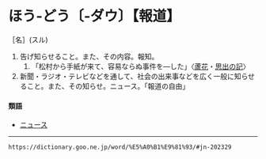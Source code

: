 # ほう‐どう〔‐ダウ〕【報道】

［名］(スル)
1.  告げ知らせること。また、その内容。報知。
    1.  「松村から手紙が来て、容易ならぬ事件を―した」〈[蘆花](https://dictionary.goo.ne.jp/word/person/%E5%BE%B3%E5%86%A8%E8%98%86%E8%8A%B1/#jn-158231)・[思出の記](https://dictionary.goo.ne.jp/word/%E6%80%9D%E5%87%BA%E3%81%AE%E8%A8%98/#jn-33285)〉
2. 新聞・ラジオ・テレビなどを通して、社会の出来事などを広く一般に知らせること。また、その知らせ。ニュース。「報道の自由」
    

#### 類語

-   [ニュース](https://dictionary.goo.ne.jp/word/%E3%83%8B%E3%83%A5%E3%83%BC%E3%82%B9/#jn-168277)

---
`https://dictionary.goo.ne.jp/word/%E5%A0%B1%E9%81%93/#jn-202329`